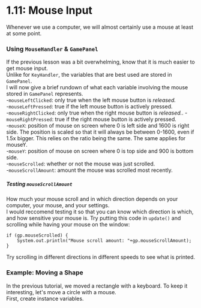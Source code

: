 # 1.11: Mouse Input

Whenever we use a computer, we will almost certainly use a mouse at least at some point.  

### Using `MouseHandler` & `GamePanel`

If the previous lesson was a bit overwhelming, know that it is much easier to get mouse input.  
Unlike for `KeyHandler`, the variables that are best used are stored in `GamePanel`.  
I will now give a brief rundown of what each variable involving the mouse stored in `GamePanel` represents.  
-`mouseLeftClicked`: only true when the left mouse button is *released.*  
-`mouseLeftPressed`: true if the left mouse button is actively pressed.  
-`mouseRightClicked`: only true when the right mouse button is *released.*. 
-`mouseRightPressed`: true if the right mouse button is actively pressed.  
-`mouseX`: position of mouse on screen where 0 is left side and 1600 is right side. The position is scaled so that it will always be between 0-1600, even if 1.5x bigger. This relies on the ratio being the same. The same applies for mouseY.  
-`mouseY`: position of mouse on screen where 0 is top side and 900 is bottom side.  
-`mouseScrolled`: whether or not the mouse was just scrolled.  
-`mouseScrollAmount`: amount the mouse was scrolled most recently.  

##### Testing `mouseScrollAmount`

How much your mouse scroll and in which direction depends on your computer, your mouse, and your settings.  
I would reccomend testing it so that you can know which direction is which, and how sensitive your mouse is. Try putting this code in `update()` and scrolling while having your mouse on the window:  

    if (gp.mouseScrolled) {
        System.out.println("Mouse scroll amount: "+gp.mouseScrollAmount);
    }
    
Try scrolling in different directions in different speeds to see what is printed.  

### Example: Moving a Shape

In the previous tutorial, we moved a rectangle with a keyboard. To keep it interesting, let's move a circle with a mouse.  
First, create instance variables.  
